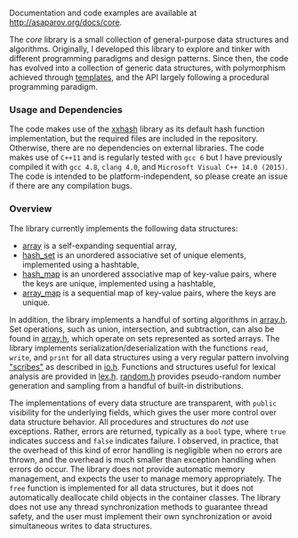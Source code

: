 Documentation and code examples are available at <http://asaparov.org/docs/core>.

The *core* library is a small collection of general-purpose data structures and algorithms. Originally, I developed this library to explore and tinker with different programming paradigms and design patterns. Since then, the code has evolved into a collection of generic data structures, with polymorphism achieved through [templates](http://en.cppreference.com/w/cpp/language/templates), and the API largely following a procedural programming paradigm.

### Usage and Dependencies

The code makes use of the [xxhash](https://github.com/Cyan4973/xxHash) library as its default hash function implementation, but the required files are included in the repository. Otherwise, there are no dependencies on external libraries. The code makes use of `C++11` and is regularly tested with `gcc 6` but I have previously compiled it with `gcc 4.8`, `clang 4.0`, and `Microsoft Visual C++ 14.0 (2015)`. The code is intended to be platform-independent, so please create an issue if there are any compilation bugs.

### Overview

The library currently implements the following data structures:
 - [array](http://asaparov.org/docs/core/array.h.html#struct%20array) is a self-expanding sequential array,
 - [hash_set](http://asaparov.org/docs/core/map.h.html#struct%20hash_set) is an unordered associative set of unique elements, implemented using a hashtable,
 - [hash_map](http://asaparov.org/docs/core/map.h.html#struct%20hash_map) is an unordered associative map of key-value pairs, where the keys are unique, implemented using a hashtable,
 - [array_map](http://asaparov.org/docs/core/map.h.html#struct%20array_map) is a sequential map of key-value pairs, where the keys are unique.

In addition, the library implements a handful of sorting algorithms in [array.h](http://asaparov.org/docs/core/array.h.html). Set operations, such as union, intersection, and subtraction, can also be found in [array.h](http://asaparov.org/docs/core/array.h.html), which operate on sets represented as sorted arrays. The library implements serialization/deserialization with the functions `read`, `write`, and `print` for all data structures using a very regular pattern involving ["scribes"](http://asaparov.org/docs/core/io.h.html#scribes) as described in [io.h](http://asaparov.org/docs/core/io.h.html). Functions and structures useful for lexical analysis are provided in [lex.h](http://asaparov.org/docs/core/lex.h.html). [random.h](http://asaparov.org/docs/core/random.h.html) provides pseudo-random number generation and sampling from a handful of built-in distributions.

The implementations of every data structure are transparent, with `public` visibility for the underlying fields, which gives the user more control over data structure behavior. All procedures and structures do *not* use exceptions. Rather, errors are returned, typically as a `bool` type, where `true` indicates success and `false` indicates failure. I observed, in practice, that the overhead of this kind of error handling is negligible when no errors are thrown, and the overhead is much smaller than exception handling when errors do occur. The library does not provide automatic memory management, and expects the user to manage memory appropriately. The `free` function is implemented for all data structures, but it does not automatically deallocate child objects in the container classes. The library does not use any thread synchronization methods to guarantee thread safety, and the user must implement their own synchronization or avoid simultaneous writes to data structures.
